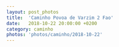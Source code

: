 ```yaml
---
layout: post_photos
title:  'Caminho Povoa de Varzim 2 Fao'
date:   2018-10-22 20:00:00 +0200
category: caminho
photos: 'photos/caminho/2018-10-22'
---
```


